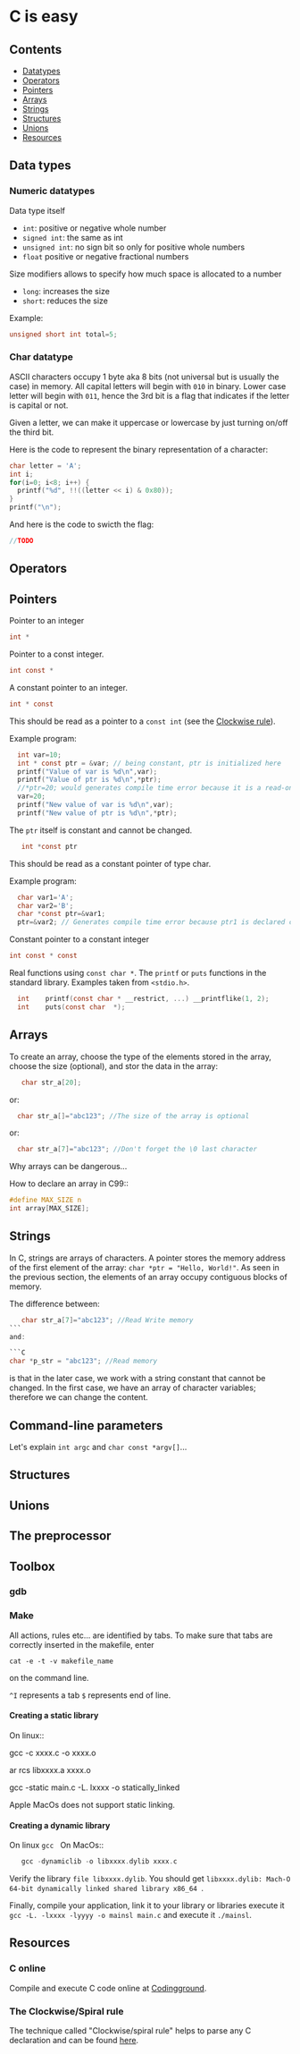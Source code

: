 
# C is easy

## Contents
* [Datatypes](#datatypes)
* [Operators](#operators)
* [Pointers](#pointers)
* [Arrays](#arrays)
* [Strings](#strings)
* [Structures](#structures)
* [Unions](#unions)
* [Resources](#resources)

## Data types

### Numeric datatypes

Data type itself
* `int`: positive or negative whole number
* `signed int`: the same as int
* `unsigned int`: no sign bit so only for positive whole numbers
* `float` positive or negative fractional numbers

Size modifiers allows to specify how much space is allocated to a number
* `long`: increases the size
* `short`: reduces the size

Example: 

```C 
unsigned short int total=5;
```

### Char datatype
ASCII characters occupy 1 byte aka 8 bits (not universal but is usually the case) in memory. All capital letters will begin with `010` in binary. Lower case letter will begin with `011`, hence the 3rd bit is a flag that indicates if the letter is capital or not.

Given a letter, we can make it uppercase or lowercase by just turning on/off the third bit.

Here is the code to represent the binary representation of a character:

```C
char letter = 'A';
int i;
for(i=0; i<8; i++) {
  printf("%d", !!((letter << i) & 0x80));
}
printf("\n");
```

And here is the code to swicth the flag:

```C
//TODO
```
## Operators

## Pointers

Pointer to an integer
```C
int *
```

Pointer to a const integer.

```C
int const *
```


A constant pointer to an integer.

```C
int * const
```

This should be read as a pointer to a `const int` (see the [Clockwise rule](http://c-faq.com/decl/spiral.anderson.html)).

Example program:

```C
  int var=10;
  int * const ptr = &var; // being constant, ptr is initialized here
  printf("Value of var is %d\n",var);
  printf("Value of ptr is %d\n",*ptr);
  //*ptr=20; would generates compile time error because it is a read-only pointer
  var=20;
  printf("New value of var is %d\n",var);
  printf("New value of ptr is %d\n",*ptr);
```

The `ptr` itself is constant and cannot be changed.

```C
   int *const ptr
```

This should be read as a constant pointer of type char.

Example program:

```C
  char var1='A';
  char var2='B';
  char *const ptr=&var1;
  ptr=&var2; // Generates compile time error because ptr1 is declared constant and cannot be reassigned
```

Constant pointer to a constant integer

```C
int const * const
```

Real functions using ``const char *``. The ``printf`` or ``puts`` functions in the standard library. Examples taken from `<stdio.h>`.

```C
  int	 printf(const char * __restrict, ...) __printflike(1, 2);
  int	 puts(const char  *);
```

## Arrays
To create an array, choose the type of the elements stored in the array, choose the size (optional), and stor the data in the array:

```C
   char str_a[20];
```

or:

```C
  char str_a[]="abc123"; //The size of the array is optional
```

or:

```C
  char str_a[7]="abc123"; //Don't forget the \0 last character
```

Why arrays can be dangerous...

How to declare an array in C99::

```C
#define MAX_SIZE n
int array[MAX_SIZE];
```

## Strings

In C, strings are arrays of characters. A pointer stores the memory address of the first element of the array: ``char *ptr = "Hello, World!"``. As seen in the previous section, the elements of an array occupy contiguous blocks of memory.

The difference between:

```C   
   char str_a[7]="abc123"; //Read Write memory
```   
and:

```C
char *p_str = "abc123"; //Read memory
```

is that in the later case, we work with a string constant that cannot be changed. In the first case, we have an array of character variables; therefore we can change the content.   

## Command-line parameters

Let's explain ``int argc`` and ``char const *argv[]``...


## Structures

## Unions
## The preprocessor

## Toolbox

### gdb

### Make
All actions, rules etc... are identified by tabs. To make sure that tabs are correctly inserted in the makefile, enter

`cat -e -t -v makefile_name`

on the command line.

``^I`` represents a tab
``$`` represents end of line.

#### Creating a static library


On linux::

   gcc -c xxxx.c -o xxxx.o
   
   ar rcs libxxxx.a xxxx.o
   
   gcc -static main.c -L. lxxxx -o statically_linked
   
Apple MacOs does not support static linking.

#### Creating a dynamic library

On linux `gcc`
   
On MacOs::
```C   
   gcc -dynamiclib -o libxxxx.dylib xxxx.c
```

Verify the library `file libxxxx.dylib`. You should get `libxxxx.dylib: Mach-O 64-bit dynamically linked shared library x86_64
`.
   
Finally, compile your application, link it to your library or libraries execute it `gcc -L. -lxxxx -lyyyy -o mainsl main.c`
and execute it `./mainsl`.
   
## Resources

### C online
Compile and execute C code online at [Codingground](https://www.tutorialspoint.com/compile_c_online.php).

### The Clockwise/Spiral rule
The technique called "Clockwise/spiral rule" helps to parse any C declaration and can be found [here](http://c-faq.com/decl/spiral.anderson.html).
